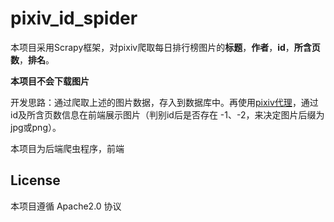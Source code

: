 # pixiv_id_spider

本项目采用Scrapy框架，对pixiv爬取每日排行榜图片的**标题**，**作者**，**id**，**所含页数**，**排名**。

**本项目不会下载图片**

开发思路：通过爬取上述的图片数据，存入到数据库中。再使用[pixiv代理](pixiv.re)，通过id及所含页数信息在前端展示图片（判别id后是否存在 -1、-2，来决定图片后缀为jpg或png）。

本项目为后端爬虫程序，前端


## License
本项目遵循 Apache2.0 协议

